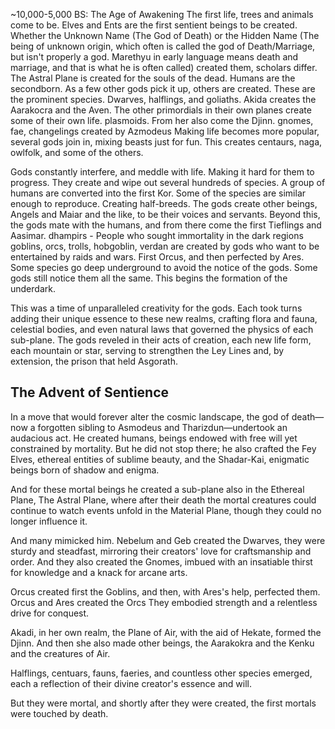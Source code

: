 ~10,000-5,000 BS: The Age of Awakening
The first life, trees and animals come to be. Elves and Ents are the first sentient beings to be created. Whether the Unknown Name (The God of Death) or the Hidden Name (The being of unknown origin, which often is called the god of Death/Marriage, but isn't properly a god. Marethyu in early language means death and marriage, and that is what he is often called) created them, scholars differ.  The Astral Plane is created for the souls of the dead. 
Humans are the secondborn. As a few other gods pick it up, others are created. These are the prominent species. Dwarves, halflings, and goliaths. 
Akida creates the Aarakocra and the Aven. The other primordials in their own planes create some of their own life. plasmoids. From her also come the Djinn.
gnomes, fae, changelings created by Azmodeus
Making life becomes more popular, several gods join in, mixing beasts just for fun. This creates centaurs, naga, owlfolk, and some of the others.

Gods constantly interfere, and meddle with life. Making it hard for them to progress. They create and wipe out several hundreds of species.
A group of humans are converted into the first Kor.
Some of the species are similar enough to reproduce. Creating half-breeds.
The gods create other beings, Angels and Maiar and the like, to be their voices and servants.
Beyond this, the gods mate with the humans, and from there come the first Tieflings and Aasimar.
dhampirs - People who sought immortality in the dark regions
goblins, orcs, trolls, hobgoblin, verdan are created by gods who want to be entertained by raids and wars. First Orcus, and then perfected by Ares.
Some species go deep underground to avoid the notice of the gods. Some gods still notice them all the same. This begins the formation of the underdark.

This was a time of unparalleled creativity for the gods. Each took turns adding their unique essence to these new realms, crafting flora and fauna, celestial bodies, and even natural laws that governed the physics of each sub-plane. The gods reveled in their acts of creation, each new life form, each mountain or star, serving to strengthen the Ley Lines and, by extension, the prison that held Asgorath.

## The Advent of Sentience

In a move that would forever alter the cosmic landscape, the god of death—now a forgotten sibling to Asmodeus and Tharizdun—undertook an audacious act. He created humans, beings endowed with free will yet constrained by mortality. But he did not stop there; he also crafted the Fey Elves, ethereal entities of sublime beauty, and the Shadar-Kai, enigmatic beings born of shadow and enigma.

And for these mortal beings he created a sub-plane also in the Ethereal Plane, The Astral Plane, where after their death the mortal creatures could continue to watch events unfold in the Material Plane, though they could no longer influence it.

And many mimicked him. Nebelum and Geb created the Dwarves, they were sturdy and steadfast, mirroring their creators' love for craftsmanship and order. And they also created the Gnomes, imbued with an insatiable thirst for knowledge and a knack for arcane arts. 

Orcus created first the Goblins, and then, with Ares's help, perfected them. Orcus and Ares created the Orcs They embodied strength and a relentless drive for conquest.

Akadi, in her own realm, the Plane of Air, with the aid of Hekate, formed the Djinn. And then she also made other beings, the Aarakokra and the Kenku and the creatures of Air.

Halflings, centuars, fauns, faeries, and countless other species emerged, each a reflection of their divine creator's essence and will.

But they were mortal, and shortly after they were created, the first mortals were touched by death.